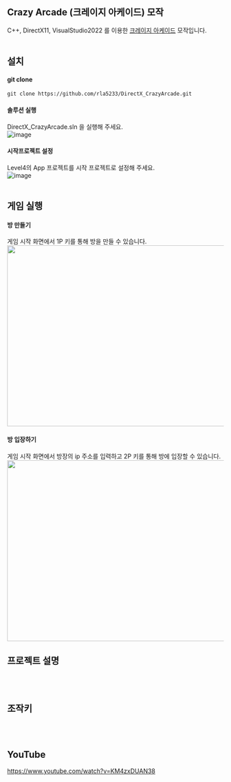 ## Crazy Arcade (크레이지 아케이드) 모작
C++, DirectX11, VisualStudio2022 를 이용한 [크레이지 아케이드](https://ca.nexon.com/Home/Index) 모작입니다.
<br/><br/>

## 설치
#### git clone
```
git clone https://github.com/rla5233/DirectX_CrazyArcade.git
```

#### 솔루션 실행
DirectX_CrazyArcade.sln 을 실행해 주세요.   
![image](https://github.com/user-attachments/assets/6774466b-a648-48ce-aa9b-5eecf35d213b)

#### 시작프로젝트 설정
Level4의 App 프로젝트를 시작 프로젝트로 설정해 주세요.   
![image](https://github.com/user-attachments/assets/670a6977-bb40-4c88-a305-bccedc1acec8)
<br/><br/>

## 게임 실행
#### 방 만들기   
게임 시작 화면에서 1P 키를 통해 방을 만들 수 있습니다.   
<img src="https://github.com/user-attachments/assets/1aaa2bb2-a927-49b4-94e7-f6eaf50a13c2" width="560" height="420">

#### 방 입장하기
게임 시작 화면에서 방장의 ip 주소를 입력하고 2P 키를 통해 방에 입장할 수 있습니다.      
<img src="https://github.com/user-attachments/assets/019cf158-fbf3-41e8-a519-08a363568f22" width="560" height="420">



## 프로젝트 설명
<br/><br/>

## 조작키
<br/><br/>

## YouTube
https://www.youtube.com/watch?v=KM4zxDUAN38
